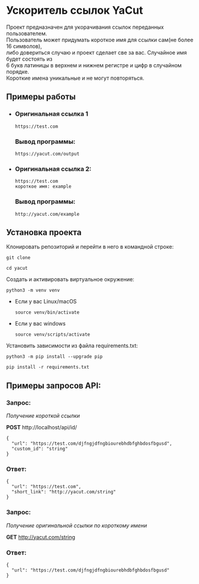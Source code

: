 # Ускоритель ссылок YaCut
Проект предназначен для укорачивания ссылок переданных пользователем.\
Пользователь может придумать короткое имя для ссылки сам(не более 16 символов),\
либо довериться случаю и проект сделает све за вас. Случайное имя будет состоять из\
6 букв латиницы в верхнем и нижнем регистре и цифр в случайном порядке.\
Короткие имена уникальные и не могут повторяться.

## Примеры работы

* ### Оригинальная ссылка 1
    ```
    https://test.com
    ```
    ### Вывод программы:
    ```
    https://yacut.com/output
    ```
* ### Оригинальная ссылка 2:
    ```
    https://test.com
    короткое имя: example
    ```
    ### Вывод программы:
    ```
    http://yacut.com/example
    ```
## Установка проекта
Клонировать репозиторий и перейти в него в командной строке:


```
git clone 
```

```
cd yacut
```

Cоздать и активировать виртуальное окружение:

```
python3 -m venv venv
```

* Если у вас Linux/macOS

    ```
    source venv/bin/activate
    ```

* Если у вас windows

    ```
    source venv/scripts/activate
    ```

Установить зависимости из файла requirements.txt:

```
python3 -m pip install --upgrade pip
```

```
pip install -r requirements.txt
```
## Примеры запросов API:

### Запрос:

*Получение короткой ссылки*

**POST** http://localhost/api/id/
```
{
  "url": "https://test.com/djfngjdfngbiourebhdbfghbdosfbgusd",
  "custom_id": "string"
}
```
### Ответ:
```
{
  "url": "https://test.com",
  "short_link": "http://yacut.com/string"
}
```
### Запрос:

*Получение оригинальной ссылки по короткому имени*

**GET** http://yacut.com/string
### Ответ:
```
{
  "url": "https://test.com/djfngjdfngbiourebhdbfghbdosfbgusd"
}
```